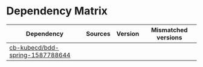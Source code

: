 # Dependency Matrix

Dependency | Sources | Version | Mismatched versions
---------- | ------- | ------- | -------------------
[cb-kubecd/bdd-spring-1587788644](https://github.com/cb-kubecd/bdd-spring-1587788644.git) |  | []() | 
